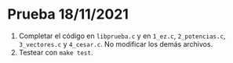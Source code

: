 # Prueba 18/11/2021

1. Completar el código en `libprueba.c` y en `1_ez.c`, `2_potencias.c`, `3_vectores.c` y `4_cesar.c`. No modificar los demás archivos.
2. Testear con `make test`.
